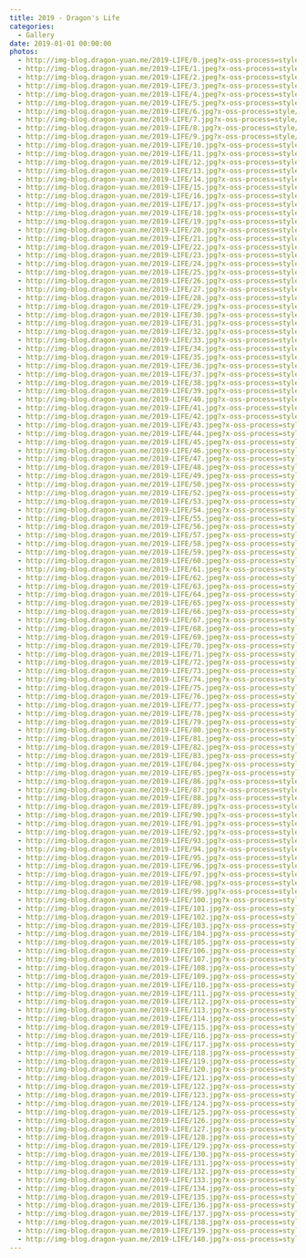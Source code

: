 ```yaml
---
title: 2019 - Dragon's Life
categories:
  - Gallery
date: 2019-01-01 00:00:00
photos:
  - http://img-blog.dragon-yuan.me/2019-LIFE/0.jpeg?x-oss-process=style/webp
  - http://img-blog.dragon-yuan.me/2019-LIFE/1.jpeg?x-oss-process=style/webp
  - http://img-blog.dragon-yuan.me/2019-LIFE/2.jpeg?x-oss-process=style/webp
  - http://img-blog.dragon-yuan.me/2019-LIFE/3.jpeg?x-oss-process=style/webp
  - http://img-blog.dragon-yuan.me/2019-LIFE/4.jpeg?x-oss-process=style/webp
  - http://img-blog.dragon-yuan.me/2019-LIFE/5.jpeg?x-oss-process=style/webp
  - http://img-blog.dragon-yuan.me/2019-LIFE/6.jpg?x-oss-process=style/webp
  - http://img-blog.dragon-yuan.me/2019-LIFE/7.jpg?x-oss-process=style/webp
  - http://img-blog.dragon-yuan.me/2019-LIFE/8.jpg?x-oss-process=style/webp
  - http://img-blog.dragon-yuan.me/2019-LIFE/9.jpg?x-oss-process=style/webp
  - http://img-blog.dragon-yuan.me/2019-LIFE/10.jpg?x-oss-process=style/webp
  - http://img-blog.dragon-yuan.me/2019-LIFE/11.jpg?x-oss-process=style/webp
  - http://img-blog.dragon-yuan.me/2019-LIFE/12.jpg?x-oss-process=style/webp
  - http://img-blog.dragon-yuan.me/2019-LIFE/13.jpg?x-oss-process=style/webp
  - http://img-blog.dragon-yuan.me/2019-LIFE/14.jpg?x-oss-process=style/webp
  - http://img-blog.dragon-yuan.me/2019-LIFE/15.jpg?x-oss-process=style/webp
  - http://img-blog.dragon-yuan.me/2019-LIFE/16.jpg?x-oss-process=style/webp
  - http://img-blog.dragon-yuan.me/2019-LIFE/17.jpg?x-oss-process=style/webp
  - http://img-blog.dragon-yuan.me/2019-LIFE/18.jpg?x-oss-process=style/webp
  - http://img-blog.dragon-yuan.me/2019-LIFE/19.jpg?x-oss-process=style/webp
  - http://img-blog.dragon-yuan.me/2019-LIFE/20.jpg?x-oss-process=style/webp
  - http://img-blog.dragon-yuan.me/2019-LIFE/21.jpg?x-oss-process=style/webp
  - http://img-blog.dragon-yuan.me/2019-LIFE/22.jpg?x-oss-process=style/webp
  - http://img-blog.dragon-yuan.me/2019-LIFE/23.jpg?x-oss-process=style/webp
  - http://img-blog.dragon-yuan.me/2019-LIFE/24.jpg?x-oss-process=style/webp
  - http://img-blog.dragon-yuan.me/2019-LIFE/25.jpg?x-oss-process=style/webp
  - http://img-blog.dragon-yuan.me/2019-LIFE/26.jpg?x-oss-process=style/webp
  - http://img-blog.dragon-yuan.me/2019-LIFE/27.jpg?x-oss-process=style/webp
  - http://img-blog.dragon-yuan.me/2019-LIFE/28.jpg?x-oss-process=style/webp
  - http://img-blog.dragon-yuan.me/2019-LIFE/29.jpg?x-oss-process=style/webp
  - http://img-blog.dragon-yuan.me/2019-LIFE/30.jpg?x-oss-process=style/webp
  - http://img-blog.dragon-yuan.me/2019-LIFE/31.jpg?x-oss-process=style/webp
  - http://img-blog.dragon-yuan.me/2019-LIFE/32.jpg?x-oss-process=style/webp
  - http://img-blog.dragon-yuan.me/2019-LIFE/33.jpg?x-oss-process=style/webp
  - http://img-blog.dragon-yuan.me/2019-LIFE/34.jpg?x-oss-process=style/webp
  - http://img-blog.dragon-yuan.me/2019-LIFE/35.jpg?x-oss-process=style/webp
  - http://img-blog.dragon-yuan.me/2019-LIFE/36.jpg?x-oss-process=style/webp
  - http://img-blog.dragon-yuan.me/2019-LIFE/37.jpg?x-oss-process=style/webp
  - http://img-blog.dragon-yuan.me/2019-LIFE/38.jpg?x-oss-process=style/webp
  - http://img-blog.dragon-yuan.me/2019-LIFE/39.jpg?x-oss-process=style/webp
  - http://img-blog.dragon-yuan.me/2019-LIFE/40.jpg?x-oss-process=style/webp
  - http://img-blog.dragon-yuan.me/2019-LIFE/41.jpg?x-oss-process=style/webp
  - http://img-blog.dragon-yuan.me/2019-LIFE/42.jpg?x-oss-process=style/webp
  - http://img-blog.dragon-yuan.me/2019-LIFE/43.jpeg?x-oss-process=style/webp
  - http://img-blog.dragon-yuan.me/2019-LIFE/44.jpeg?x-oss-process=style/webp
  - http://img-blog.dragon-yuan.me/2019-LIFE/45.jpeg?x-oss-process=style/webp
  - http://img-blog.dragon-yuan.me/2019-LIFE/46.jpeg?x-oss-process=style/webp
  - http://img-blog.dragon-yuan.me/2019-LIFE/47.jpeg?x-oss-process=style/webp
  - http://img-blog.dragon-yuan.me/2019-LIFE/48.jpeg?x-oss-process=style/webp
  - http://img-blog.dragon-yuan.me/2019-LIFE/49.jpeg?x-oss-process=style/webp
  - http://img-blog.dragon-yuan.me/2019-LIFE/50.jpeg?x-oss-process=style/webp
  - http://img-blog.dragon-yuan.me/2019-LIFE/52.jpeg?x-oss-process=style/webp
  - http://img-blog.dragon-yuan.me/2019-LIFE/53.jpeg?x-oss-process=style/webp
  - http://img-blog.dragon-yuan.me/2019-LIFE/54.jpeg?x-oss-process=style/webp
  - http://img-blog.dragon-yuan.me/2019-LIFE/55.jpeg?x-oss-process=style/webp
  - http://img-blog.dragon-yuan.me/2019-LIFE/56.jpeg?x-oss-process=style/webp
  - http://img-blog.dragon-yuan.me/2019-LIFE/57.jpeg?x-oss-process=style/webp
  - http://img-blog.dragon-yuan.me/2019-LIFE/58.jpeg?x-oss-process=style/webp
  - http://img-blog.dragon-yuan.me/2019-LIFE/59.jpeg?x-oss-process=style/webp
  - http://img-blog.dragon-yuan.me/2019-LIFE/60.jpeg?x-oss-process=style/webp
  - http://img-blog.dragon-yuan.me/2019-LIFE/61.jpeg?x-oss-process=style/webp
  - http://img-blog.dragon-yuan.me/2019-LIFE/62.jpeg?x-oss-process=style/webp
  - http://img-blog.dragon-yuan.me/2019-LIFE/63.jpeg?x-oss-process=style/webp
  - http://img-blog.dragon-yuan.me/2019-LIFE/64.jpeg?x-oss-process=style/webp
  - http://img-blog.dragon-yuan.me/2019-LIFE/65.jpeg?x-oss-process=style/webp
  - http://img-blog.dragon-yuan.me/2019-LIFE/66.jpeg?x-oss-process=style/webp
  - http://img-blog.dragon-yuan.me/2019-LIFE/67.jpeg?x-oss-process=style/webp
  - http://img-blog.dragon-yuan.me/2019-LIFE/68.jpeg?x-oss-process=style/webp
  - http://img-blog.dragon-yuan.me/2019-LIFE/69.jpeg?x-oss-process=style/webp
  - http://img-blog.dragon-yuan.me/2019-LIFE/70.jpeg?x-oss-process=style/webp
  - http://img-blog.dragon-yuan.me/2019-LIFE/71.jpeg?x-oss-process=style/webp
  - http://img-blog.dragon-yuan.me/2019-LIFE/72.jpeg?x-oss-process=style/webp
  - http://img-blog.dragon-yuan.me/2019-LIFE/73.jpeg?x-oss-process=style/webp
  - http://img-blog.dragon-yuan.me/2019-LIFE/74.jpeg?x-oss-process=style/webp
  - http://img-blog.dragon-yuan.me/2019-LIFE/75.jpeg?x-oss-process=style/webp
  - http://img-blog.dragon-yuan.me/2019-LIFE/76.jpeg?x-oss-process=style/webp
  - http://img-blog.dragon-yuan.me/2019-LIFE/77.jpeg?x-oss-process=style/webp
  - http://img-blog.dragon-yuan.me/2019-LIFE/78.jpeg?x-oss-process=style/webp
  - http://img-blog.dragon-yuan.me/2019-LIFE/79.jpeg?x-oss-process=style/webp
  - http://img-blog.dragon-yuan.me/2019-LIFE/80.jpeg?x-oss-process=style/webp
  - http://img-blog.dragon-yuan.me/2019-LIFE/81.jpeg?x-oss-process=style/webp
  - http://img-blog.dragon-yuan.me/2019-LIFE/82.jpeg?x-oss-process=style/webp
  - http://img-blog.dragon-yuan.me/2019-LIFE/83.jpeg?x-oss-process=style/webp
  - http://img-blog.dragon-yuan.me/2019-LIFE/84.jpeg?x-oss-process=style/webp
  - http://img-blog.dragon-yuan.me/2019-LIFE/85.jpeg?x-oss-process=style/webp
  - http://img-blog.dragon-yuan.me/2019-LIFE/86.jpg?x-oss-process=style/webp
  - http://img-blog.dragon-yuan.me/2019-LIFE/87.jpg?x-oss-process=style/webp
  - http://img-blog.dragon-yuan.me/2019-LIFE/88.jpg?x-oss-process=style/webp
  - http://img-blog.dragon-yuan.me/2019-LIFE/89.jpg?x-oss-process=style/webp
  - http://img-blog.dragon-yuan.me/2019-LIFE/90.jpg?x-oss-process=style/webp
  - http://img-blog.dragon-yuan.me/2019-LIFE/91.jpg?x-oss-process=style/webp
  - http://img-blog.dragon-yuan.me/2019-LIFE/92.jpg?x-oss-process=style/webp
  - http://img-blog.dragon-yuan.me/2019-LIFE/93.jpg?x-oss-process=style/webp
  - http://img-blog.dragon-yuan.me/2019-LIFE/94.jpg?x-oss-process=style/webp
  - http://img-blog.dragon-yuan.me/2019-LIFE/95.jpg?x-oss-process=style/webp
  - http://img-blog.dragon-yuan.me/2019-LIFE/96.jpg?x-oss-process=style/webp
  - http://img-blog.dragon-yuan.me/2019-LIFE/97.jpg?x-oss-process=style/webp
  - http://img-blog.dragon-yuan.me/2019-LIFE/98.jpg?x-oss-process=style/webp
  - http://img-blog.dragon-yuan.me/2019-LIFE/99.jpg?x-oss-process=style/webp
  - http://img-blog.dragon-yuan.me/2019-LIFE/100.jpg?x-oss-process=style/webp
  - http://img-blog.dragon-yuan.me/2019-LIFE/101.jpg?x-oss-process=style/webp
  - http://img-blog.dragon-yuan.me/2019-LIFE/102.jpg?x-oss-process=style/webp
  - http://img-blog.dragon-yuan.me/2019-LIFE/103.jpg?x-oss-process=style/webp
  - http://img-blog.dragon-yuan.me/2019-LIFE/104.jpg?x-oss-process=style/webp
  - http://img-blog.dragon-yuan.me/2019-LIFE/105.jpg?x-oss-process=style/webp
  - http://img-blog.dragon-yuan.me/2019-LIFE/106.jpg?x-oss-process=style/webp
  - http://img-blog.dragon-yuan.me/2019-LIFE/107.jpg?x-oss-process=style/webp
  - http://img-blog.dragon-yuan.me/2019-LIFE/108.jpg?x-oss-process=style/webp
  - http://img-blog.dragon-yuan.me/2019-LIFE/109.jpg?x-oss-process=style/webp
  - http://img-blog.dragon-yuan.me/2019-LIFE/110.jpg?x-oss-process=style/webp
  - http://img-blog.dragon-yuan.me/2019-LIFE/111.jpg?x-oss-process=style/webp
  - http://img-blog.dragon-yuan.me/2019-LIFE/112.jpg?x-oss-process=style/webp
  - http://img-blog.dragon-yuan.me/2019-LIFE/113.jpg?x-oss-process=style/webp
  - http://img-blog.dragon-yuan.me/2019-LIFE/114.jpg?x-oss-process=style/webp
  - http://img-blog.dragon-yuan.me/2019-LIFE/115.jpg?x-oss-process=style/webp
  - http://img-blog.dragon-yuan.me/2019-LIFE/116.jpg?x-oss-process=style/webp
  - http://img-blog.dragon-yuan.me/2019-LIFE/117.jpg?x-oss-process=style/webp
  - http://img-blog.dragon-yuan.me/2019-LIFE/118.jpg?x-oss-process=style/webp
  - http://img-blog.dragon-yuan.me/2019-LIFE/119.jpg?x-oss-process=style/webp
  - http://img-blog.dragon-yuan.me/2019-LIFE/120.jpg?x-oss-process=style/webp
  - http://img-blog.dragon-yuan.me/2019-LIFE/121.jpg?x-oss-process=style/webp
  - http://img-blog.dragon-yuan.me/2019-LIFE/122.jpg?x-oss-process=style/webp
  - http://img-blog.dragon-yuan.me/2019-LIFE/123.jpg?x-oss-process=style/webp
  - http://img-blog.dragon-yuan.me/2019-LIFE/124.jpg?x-oss-process=style/webp
  - http://img-blog.dragon-yuan.me/2019-LIFE/125.jpg?x-oss-process=style/webp
  - http://img-blog.dragon-yuan.me/2019-LIFE/126.jpg?x-oss-process=style/webp
  - http://img-blog.dragon-yuan.me/2019-LIFE/127.jpg?x-oss-process=style/webp
  - http://img-blog.dragon-yuan.me/2019-LIFE/128.jpg?x-oss-process=style/webp
  - http://img-blog.dragon-yuan.me/2019-LIFE/129.jpg?x-oss-process=style/webp
  - http://img-blog.dragon-yuan.me/2019-LIFE/130.jpg?x-oss-process=style/webp
  - http://img-blog.dragon-yuan.me/2019-LIFE/131.jpg?x-oss-process=style/webp
  - http://img-blog.dragon-yuan.me/2019-LIFE/132.jpg?x-oss-process=style/webp
  - http://img-blog.dragon-yuan.me/2019-LIFE/133.jpg?x-oss-process=style/webp
  - http://img-blog.dragon-yuan.me/2019-LIFE/134.jpg?x-oss-process=style/webp
  - http://img-blog.dragon-yuan.me/2019-LIFE/135.jpg?x-oss-process=style/webp
  - http://img-blog.dragon-yuan.me/2019-LIFE/136.jpg?x-oss-process=style/webp
  - http://img-blog.dragon-yuan.me/2019-LIFE/137.jpg?x-oss-process=style/webp
  - http://img-blog.dragon-yuan.me/2019-LIFE/138.jpg?x-oss-process=style/webp
  - http://img-blog.dragon-yuan.me/2019-LIFE/139.jpg?x-oss-process=style/webp
  - http://img-blog.dragon-yuan.me/2019-LIFE/140.jpg?x-oss-process=style/webp
---
```

